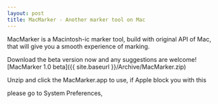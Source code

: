 ```yaml
---
layout: post
title: MacMarker - Another marker tool on Mac
---
```


MacMarker is a Macintosh-ic marker tool, build with original API of Mac, that will give you a smooth experience of marking. 

Download the beta version now and any suggestions are welcome!
[MacMarker 1.0 beta]({{ site.baseurl }}/Archive/MacMarker.zip)

Unzip and click the MacMarker.app to use, if Apple block you with this

please go to System Preferences, 
